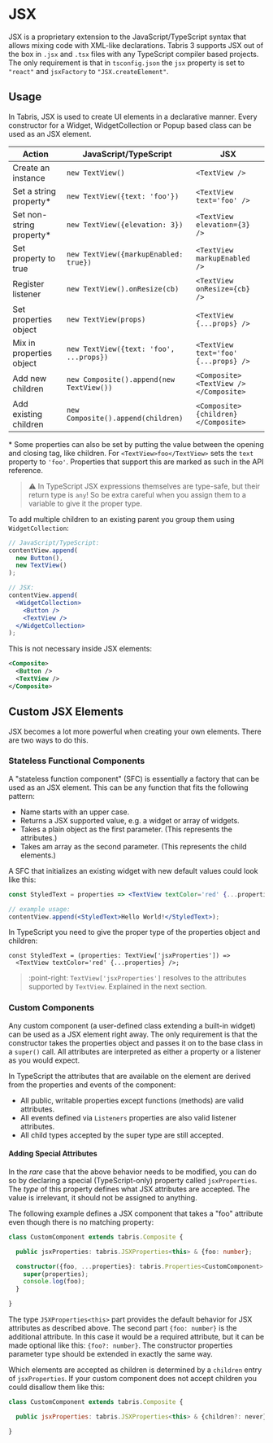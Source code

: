 ---
---
# JSX

JSX is a proprietary extension to the JavaScript/TypeScript syntax that allows mixing code with XML-like declarations. Tabris 3 supports JSX out of the box in `.jsx` and `.tsx` files with any TypeScript compiler based projects. The only requirement is that in `tsconfig.json` the
`jsx` property is set to `"react"` and `jsxFactory` to `"JSX.createElement"`.

## Usage

In Tabris, JSX is used to create UI elements in a declarative manner. Every constructor for a Widget, WidgetCollection or Popup based class can be used as an JSX element.

Action | JavaScript/TypeScript | JSX
---|---|---
Create an instance|`new TextView()`|`<TextView />`
Set a string property*|`new TextView({text: 'foo'})`|`<TextView text='foo' />`
Set non-string property*|`new TextView({elevation: 3})`|`<TextView elevation={3} />`
Set property to true|`new TextView({markupEnabled: true})`|`<TextView markupEnabled />`
Register listener|`new TextView().onResize(cb)`|`<TextView onResize={cb} />`
Set properties object|`new TextView(props)`|`<TextView {...props} />`
Mix in properties object|`new TextView({text: 'foo', ...props})`|`<TextView text='foo' {...props} />`
Add new children|`new Composite().append(new TextView())`|`<Composite><TextView /></Composite>`
Add existing children|`new Composite().append(children)`|`<Composite>{children}</Composite>`

\* Some properties can also be set by putting the value between the opening and closing tag, like children. For `<TextView>foo</TextView>` sets the `text` property to `'foo'`. Properties that support this are marked as such in the API reference.

> :warning: In TypeScript JSX expressions themselves are type-safe, but their return type is `any`! So be extra careful when you assign them to a variable to give it the proper type.

To add multiple children to an existing parent you group them using `WidgetCollection`:

```jsx
// JavaScript/TypeScript:
contentView.append(
  new Button(),
  new TextView()
);

// JSX:
contentView.append(
  <WidgetCollection>
    <Button />
    <TextView />
  </WidgetCollection>
);
```

This is not necessary inside JSX elements:

```xml
<Composite>
  <Button />
  <TextView />
</Composite>
```

## Custom JSX Elements

JSX becomes a lot more powerful when creating your own elements. There are two ways to do this.

### Stateless Functional Components

A "stateless function component" (SFC) is essentially a factory that can be used as an JSX element. This can be any function that fits the following pattern:

* Name starts with an upper case.
* Returns a JSX supported value, e.g. a widget or array of widgets.
* Takes a plain object as the first parameter. (This represents the attributes.)
* Takes am array as the second parameter. (This represents the child elements.)

A SFC that initializes an existing widget with new default values could look like this:

```jsx
const StyledText = properties => <TextView textColor='red' {...properties} />;

// example usage:
contentView.append(<StyledText>Hello World!</StyledText>);
```

In TypeScript you need to give the proper type of the properties object and children:

```tsx
const StyledText = (properties: TextView['jsxProperties']) =>
  <TextView textColor='red' {...properties} />;
```

> :point-right: `TextView['jsxProperties']` resolves to the attributes supported by `TextView`. Explained in the next section.

### Custom Components

Any custom component (a user-defined class extending a built-in widget) can be used as a JSX element right away. The only requirement is that the constructor takes the properties object and passes it on to the base class in a `super()` call. All attributes are interpreted as either a property or a listener as you would expect.

In TypeScript the attributes that are available on the element are derived from the properties and events of the component:

* All public, writable properties except functions (methods) are valid attributes.
* All events defined via `Listeners` properties are also valid listener attributes.
* All child types accepted by the super type are still accepted.

#### Adding Special Attributes

In the *rare* case that the above behavior needs to be modified, you can do so by declaring a special (TypeScript-only) property called `jsxProperties`. The *type* of this property defines what JSX attributes are accepted. The value is irrelevant, it should not be assigned to anything.

The following example defines a JSX component that takes a "foo" attribute even though there is no matching property:

```ts
class CustomComponent extends tabris.Composite {

  public jsxProperties: tabris.JSXProperties<this> & {foo: number};

  constructor({foo, ...properties}: tabris.Properties<CustomComponent> & {foo: number}) {
    super(properties);
    console.log(foo);
  }

}
```

The type `JSXProperties<this>` part provides the default behavior for JSX attributes as described above. The second part `{foo: number}` is the additional attribute. In this case it would be a required attribute, but it can be made optional like this: `{foo?: number}`. The constructor properties parameter type should be extended in exactly the same way.

Which elements are accepted as children is determined by a `children` entry of `jsxProperties`. If your custom component does not accept children you could disallow them like this:

```js
class CustomComponent extends tabris.Composite {

  public jsxProperties: tabris.JSXProperties<this> & {children?: never};

}
```